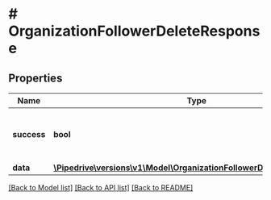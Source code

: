 # # OrganizationFollowerDeleteResponse

## Properties

Name | Type | Description | Notes
------------ | ------------- | ------------- | -------------
**success** | **bool** | If the request was successful or not |
**data** | [**\Pipedrive\versions\v1\Model\OrganizationFollowerDeleteResponseData**](OrganizationFollowerDeleteResponseData.md) |  |

[[Back to Model list]](../../README.md#models) [[Back to API list]](../../README.md#endpoints) [[Back to README]](../../README.md)
